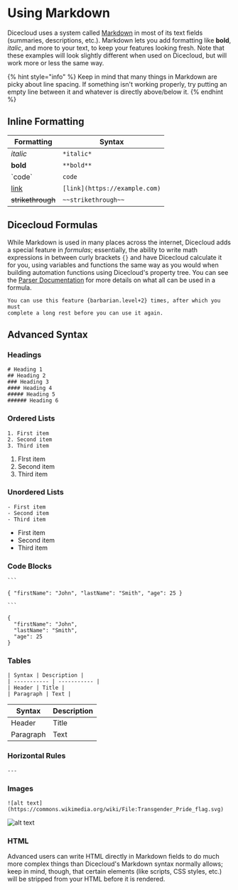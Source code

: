 # Using Markdown

Dicecloud uses a system called [Markdown](https://en.wikipedia.org/wiki/Markdown) in most of its text fields (summaries, descriptions, etc.). Markdown lets you add formatting like **bold**, _italic_, and more to your text, to keep your features looking fresh. Note that these examples will look slightly different when used on Dicecloud, but will work more or less the same way.

{% hint style="info" %}
Keep in mind that many things in Markdown are picky about line spacing. If something isn't working properly, try putting an empty line between it and whatever is directly above/below it.
{% endhint %}

## Inline Formatting

| Formatting                  | Syntax                        |
| --------------------------- | ----------------------------- |
| _italic_                    | `*italic*`                    |
| **bold**                    | `**bold**`                    |
| \`code\`                    | `code`                        |
| [link](https://example.com) | `[link](https://example.com)` |
| ~~strikethrough~~           | `~~strikethrough~~`           |

## Dicecloud Formulas

While Markdown is used in many places across the internet, Dicecloud adds a special feature in _formulas_; essentially, the ability to write math expressions in between curly brackets `{}` and have Dicecloud calculate it for you, using variables and functions the same way as you would when building automation functions using Dicecloud's property tree. You can see the [Parser Documentation](creating-a-library/parser-documentation.md) for more details on what all can be used in a formula.

```
You can use this feature {barbarian.level+2} times, after which you must
complete a long rest before you can use it again.
```

## Advanced Syntax

### Headings

```
# Heading 1
## Heading 2
### Heading 3
#### Heading 4
##### Heading 5
###### Heading 6
```

### Ordered Lists

```
1. First item
2. Second item
3. Third item
```

1. FIrst item
2. Second item
3. Third item

### Unordered Lists

```
- First item
- Second item
- Third item
```

* First item
* Second item
* Third item

### Code Blocks

```
`‌``

{ "firstName": "John", "lastName": "Smith", "age": 25 }

`‌``
```

```
{
  "firstName": "John",
  "lastName": "Smith",
  "age": 25
}
```

### Tables

```
| Syntax | Description |
| ----------- | ----------- |
| Header | Title |
| Paragraph | Text |
```

| Syntax    | Description |
| --------- | ----------- |
| Header    | Title       |
| Paragraph | Text        |

### Horizontal Rules

```
---
```

### Images

```
![alt text](https://commons.wikimedia.org/wiki/File:Transgender_Pride_flag.svg)
```

![alt text](<.gitbook/assets/image\_2021-02-04\_221924 (1).png>)

### HTML

Advanced users can write HTML directly in Markdown fields to do much more complex things than Dicecloud's Markdown syntax normally allows; keep in mind, though, that certain elements (like scripts, CSS styles, etc.) will be stripped from your HTML before it is rendered.
